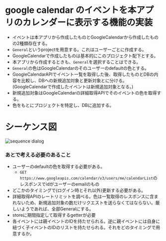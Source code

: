# google calendar のイベントを本アプリのカレンダーに表示する機能の実装

- イベントは本アプリから作成したものとGoogleCalendarから作成したものの2種類存在する。
- `General`というprojectを用意する。これはユーザーごとに作成する。
- GoogleCalendarで作成したものは基本的にこのプロジェクト配下とする。
- 本アプリから作成するときも、`General`を選択することはできる。
- `General`の色はGoogleCalendarのそのユーザーのdefaultの色とする。
- GoogleCalendarAPIでイベント一覧を取得した後、取得したものとDBの内容を比較し、DBへの新規追加対象と更新対象とに分ける。(GoogleCalendarで作成したイベントは新規追加対象となる。)
- 新規追加対象はGoogleCalendarの詳細取得APIでそのイベントの色を取得する。
- 色をもとにプロジェクトを特定し、DBに追加する。

# シーケンス図
![sequence dialog](http://www.plantuml.com/plantuml/proxy?src=https://gist.github.com/T448/567c5a1dc434220def6c9ab2be76b9a9/raw)


### あとで考える必要のあること
- ユーザーのdefaultの色を取得する必要がある。
    - `GET https://www.googleapis.com/calendar/v3/users/me/calendarList`のレスポンスでidがユーザーのemailのもの
- どこかのタイミングで(ログイン時とそれ以外)更新する必要がある。
- 詳細取得APIのレートリミットを調べる。色は一覧取得のレスポンスに含まれないため、新規追加対象の数だけリクエストを送らなくてはならない。厳しいようであれば、全部Generalにする。
- storeに期間指定して取得するgetterが必要
- 各イベントには親イベントのIDを持たせられる。逆に親イベントには自身に紐づく子イベントのIDのリストを持たせられる。それをどのタイミングで用意するか。